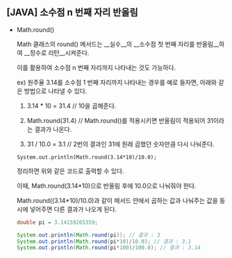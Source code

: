 ## [JAVA] 소수점 n 번째 자리 반올림

- Math.round()

  Math 클래스의 round() 메서드는 __실수__의 __소수점 첫 번째 자리를 반올림__하여 __정수로 리턴__시켜준다.

  이를 활용하여 소수점 n 번째 자리까지 나타내는 것도 가능하다.

  

  ex) 원주율 3.14를 소수점 1 번째 자리까지 나타내는 경우를 예로 들자면, 아래와 같은 방법으로 나타낼 수 있다.

  

  1. 3.14 * 10 = 31.4 // 10을 곱해준다.

  2. Math.round(31.4) // Math.round()를 적용시키면 반올림이 적용되어 31이라는 결과가 나온다.

  3. 31 / 10.0 = 3.1 // 2번의 결과인 31에 원래 곱했던 숫자만큼 다시 나눠준다. 

     

  `System.out.println(Math.round(3.14*10)/10.0);`

  정리하면 위와 같은 코드로 출력할 수 있다.

  

  이때, Math.round(3.14*10)으로 반올림 후에 10.0으로 나눠줘야 한다.

  Math.round((3.14*10)/10.0)과 같이 메서드 안에서 곱하는 값과 나눠주는 값을 동시에 넣어주면 다른 결과가 나오게 된다. 

  

  ```java
  double pi = 3.14159265359;
  
  System.out.println(Math.round(pi)); // 결과 : 3
  System.out.println(Math.round(pi*10)/10.0); // 결과 : 3.1
  System.out.println(Math.round(pi*100)/100.0); // 결과 : 3.14
  
  ```

  

  
